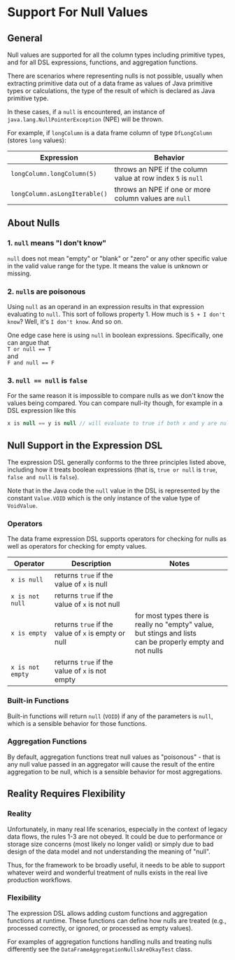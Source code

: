 # Support For Null Values

## General

Null values are supported for all the column types including primitive types, and for all DSL expressions, functions, and aggregation functions. 

There are scenarios where representing nulls is not possible, usually when extracting primitive data out of a data frame as values of Java primitive types or calculations, the type of the result of which is declared as  Java primitive type. 

In these cases, if a `null` is encountered, an instance of `java.lang.NullPointerException` (NPE) will be thrown.

For example, if `longColumn` is a data frame column of type `DfLongColumn` (stores `long` values):

| Expression                    | Behavior                                                    |
|-------------------------------|-------------------------------------------------------------|
| `longColumn.longColumn(5)`    | throws an NPE if the column value at row index `5` is `null` |
| `longColumn.asLongIterable()` | throws an NPE if one or more column values are `null`        |

## About Nulls

### 1. `null` means "I don't know"

`null` does not mean "empty" or "blank" or "zero" or any other specific value in the valid value range for the type. It means the value is unknown or missing. 

### 2. `null`s are poisonous

Using `null` as an operand in an expression results in that expression evaluating to `null`. This sort of follows property 1. How much is `5 + I don't know`? Well, it's `I don't know`. And so on.

One edge case here is using `null` in boolean expressions. Specifically, one can argue that<br>
`T or null == T`<br>
and<br>
`F and null == F`

### 3. `null == null` is `false`

For the same reason it is impossible to compare nulls as we don't know the values being compared. You can compare null-ity though, for example in a DSL expression like this

```javascript
x is null == y is null // will evaluate to true if both x and y are nulls
```

## Null Support in the Expression DSL

The expression DSL generally conforms to the three principles listed above, including how it treats boolean expressions (that is, `true or null` is `true`, `false and null` is `false`).

Note that in the Java code the `null` value in the DSL is represented by the constant `Value.VOID` which is the only instance of the value type of `VoidValue`. 

### Operators

The data frame expression DSL supports operators for checking for nulls as well as operators for checking for empty values.

| Operator         | Description                                             | Notes                                                                                                     |
|------------------|---------------------------------------------------------|-----------------------------------------------------------------------------------------------------------|
| `x is null`      | returns `true` if the value of `x` is null              |                                                                                                           |
| `x is not null`  | returns `true` if the value of `x` is not null          |                                                                                                           |
| `x is empty`    | returns `true` if the value of `x` is empty or null     | for most types there is really no "empty" value, but stings and lists<br/> can be properly empty and not nulls |
| `x is not empty` | returns `true` if the value of `x` is not empty |                                                                                                           |


### Built-in Functions

Built-in functions will return `null` (`VOID`) if any of the parameters is `null`, which is a sensible behavior for those functions.

### Aggregation Functions

By default, aggregation functions treat null values as "poisonous" - that is any null value passed in an aggregator will cause the result of the entire aggregation to be null, which is a sensible behavior for most aggregations.

## Reality Requires Flexibility

### Reality

Unfortunately, in many real life scenarios, especially in the context of legacy data flows, the rules 1-3 are not obeyed. It could be due to performance or storage size concerns (most likely no longer valid) or simply due to bad design of the data model and not understanding the meaning of "null".

Thus, for the framework to be broadly useful, it needs to be able to support whatever weird and wonderful treatment of nulls exists in the real live production workflows. 

### Flexibility

The expression DSL allows adding custom functions and aggregation functions at runtime. These functions can define how nulls are treated (e.g., processed correctly, or ignored, or processed as empty values).

For examples of aggregation functions handling nulls and treating nulls differently see the `DataFrameAggregationNullsAreOkayTest` class.



